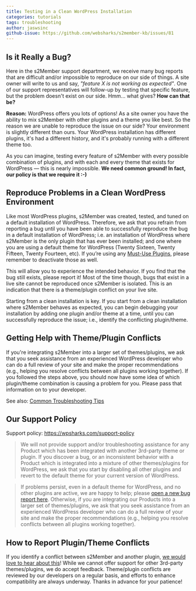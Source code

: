```yaml
---
title: Testing in a Clean WordPress Installation
categories: tutorials
tags: troubleshooting
author: jaswsinc
github-issue: https://github.com/websharks/s2member-kb/issues/81
---
```


## Is it Really a Bug?

Here in the s2Member support department, we receive many bug reports that are difficult and/or impossible to reproduce on our side of things. A site owner will write to us and say, _"feature X is not working as expected"_. One of our support representatives will follow-up by testing that specific feature, but the problem doesn't exist on our side. Hmm... what gives? **How can that be?**

**Reason:** WordPress offers you lots of options! As a site owner you have the ability to mix s2Member with other plugins and a theme you like best. So the reason we are unable to reproduce the issue on our side? Your environment is slightly different than ours. Your WordPress installation has different plugins, it's had a different history, and it's probably running with a different theme too.

As you can imagine, testing every feature of s2Member with every possible combination of plugins, and with each and every theme that exists for WordPress — this is nearly impossible. **We need common ground! In fact, our policy is that we require it :-)**

## Reproduce Problems in a Clean WordPress Environment

Like most WordPress plugins, s2Member was created, tested, and tuned on a default installation of WordPress. Therefore, we ask that you refrain from reporting a bug until you have been able to successfully reproduce the bug in a default installation of WordPress; i.e. an installation of WordPress where s2Member is the only plugin that has ever been installed; and one where you are using a default theme for WordPress (Twenty Sixteen, Twenty Fifteen, Twenty Fourteen, etc). If you’re using any [Must-Use Plugins](http://codex.wordpress.org/Must_Use_Plugins), please remember to deactivate those as well.

This will allow you to experience the intended behavior. If you find that the bug still exists, please report it! Most of the time though, bugs that exist in a live site cannot be reproduced once s2Member is isolated. This is an indication that there is a theme/plugin conflict on your live site.

Starting from a clean installation is key. If you start from a clean installation where s2Member behaves as expected, you can begin debugging your installation by adding one plugin and/or theme at a time, until you can successfully reproduce the issue; i.e., identify the conflicting plugin/theme.

## Getting Help with Theme/Plugin Conflicts

If you're integrating s2Member into a larger set of themes/plugins, we ask that you seek assistance from an experienced WordPress developer who can do a full review of your site and make the proper recommendations (e.g., helping you resolve conflicts between all plugins working together). If you followed the steps above, you should now have some idea of which plugin/theme combination is causing a problem for you. Please pass that information on to your developer.

See also: [Common Troubleshooting Tips](https://github.com/websharks/s2member-kb/issues/132)

## Our Support Policy

Support policy: <https://wpsharks.com/support-policy>

> We will not provide support and/or troubleshooting assistance for any Product which has been integrated with another 3rd-party theme or plugin. If you discover a bug, or an inconsistent behavior with a Product which is integrated into a mixture of other themes/plugins for WordPress, we ask that you start by disabling all other plugins and revert to the default theme for your current version of WordPress.

> If problems persist, even in a default theme for WordPress, and no other plugins are active, we are happy to help; please [open a new bug report here](http://github.com/websharks/s2member/issues/). Otherwise, if you are integrating our Products into a larger set of themes/plugins, we ask that you seek assistance from an experienced WordPress developer who can do a full review of your site and make the proper recommendations (e.g., helping you resolve conflicts between all plugins working together).

## How to Report Plugin/Theme Conflicts

If you identify a conflict between s2Member and another plugin, [we would love to hear about this](http://github.com/websharks/s2member/issues/)! While we cannot offer support for other 3rd-party themes/plugins, we do accept feedback. Theme/plugin conflicts are reviewed by our developers on a regular basis, and efforts to enhance compatibility are always underway. Thanks in advance for your patience!
